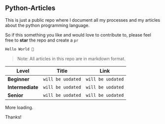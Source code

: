 ## Python-Articles

This is just a public repo where I document all my processes and my articles about the python programming language. 

So if this something you like and would love to contribute to, please feel free to **star** the repo and create a `pr`

```python
Hello World 👋
```

> Note: All articles in this repo are in markdown format.



|  Level           | Title               |     Link                   |
|------------------|---------------------|----------------------------|
|**Beginner**      | `will be uodated`   |`will be uodated`           |
|**Intermediate**  |`will be uodated`    |`will be uodated`           |
|**Senior**        |`will be uodated`    |`will be uodated`           |


More loading.

Thanks!
